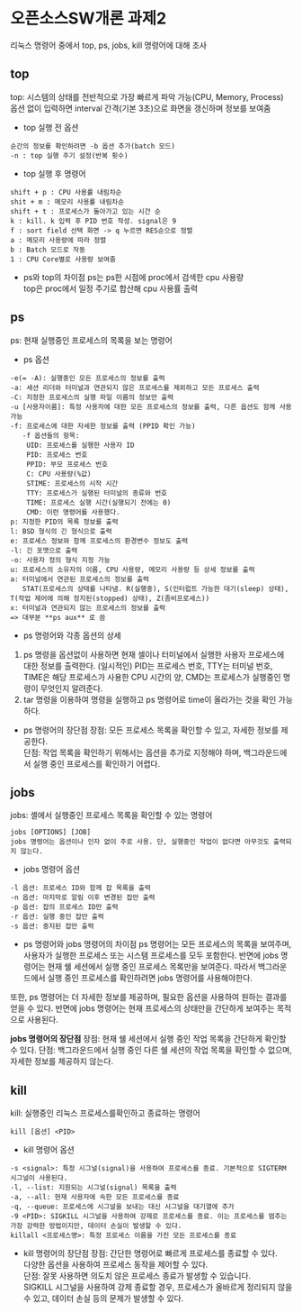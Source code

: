# 오픈소스SW개론 과제2
리눅스 명령어 중에서 top, ps, jobs, kill 명령어에 대해 조사

top
-------------
top: 시스템의 상태를 전반적으로 가장 빠르게 파악 가능(CPU, Memory, Process)   
옵션 없이 입력하면 interval 간격(기본 3초)으로 화면을 갱신하며 정보를 보여줌

* top 실행 전 옵션
```
순간의 정보를 확인하려면 -b 옵션 추가(batch 모드)   
-n : top 실행 주기 설정(반복 횟수)   
```

* top 실행 후 명령어
```
shift + p : CPU 사용률 내림차순   
shit + m : 메모리 사용률 내림차순   
shift + t : 프로세스가 돌아가고 있는 시간 순   
k : kill. k 입력 후 PID 번호 작성. signal은 9    
f : sort field 선택 화면 -> q 누르면 RES순으로 정렬    
a : 메모리 사용량에 따라 정렬   
b : Batch 모드로 작동   
1 : CPU Core별로 사용량 보여줌    
```

* ps와 top의 차이점
ps는 ps한 시점에 proc에서 검색한 cpu 사용량    
top은 proc에서 일정 주기로 합산해 cpu 사용률 출력   

ps
-------------
ps: 현재 실행중인 프로세스의 목록을 보는 명령어

* ps 옵션
```
-e(= -A): 실행중인 모든 프로세스의 정보를 출력    
-a: 세션 리더와 터미널과 연관되지 않은 프로세스를 제외하고 모든 프로세스 출력   
-C: 지정한 프로세스의 실행 파일 이름의 정보만 출력    
-u [사용자이름]: 특정 사용자에 대한 모든 프로세스의 정보를 출력, 다른 옵션도 함께 사용 가능    
-f: 프로세스에 대한 자세한 정보를 출력 (PPID 확인 가능)   
   -f 옵션들의 항목:      
    UID: 프로세스를 실행한 사용자 ID   
    PID: 프로세스 번호    
    PPID: 부모 프로세스 번호    
    C: CPU 사용량(%값)     
    STIME: 프로세스의 시작 시간      
    TTY: 프로세스가 실행된 터미널의 종류와 번호    
    TIME: 프로세스 실행 시간(실행되기 전에는 0)       
    CMD: 이런 명령어를 사용했다.       
p: 지정한 PID의 목록 정보를 출력     
l: BSD 형식의 긴 형식으로 출력      
e: 프로세스 정보와 함께 프로세스의 환경변수 정보도 출력   
-l: 긴 포맷으로 출력     
-o: 사용자 정의 형식 지정 가능      
u: 프로세스의 소유자의 이름, CPU 사용량, 메모리 사용량 등 상세 정보를 출력    
a: 터미널에서 연관된 프로세스의 정보를 출력           
   STAT(프로세스의 상태를 나타냄. R(실행중), S(인터럽트 가능한 대기(sleep) 상태), T(작업 제어에 의해 정지된(stopped) 상태), Z(좀비프로세스))            
x: 터미널과 연관되지 않는 프로세스의 정보를 출력        
=> 대부분 **ps aux** 로 씀          
```

* ps 명령어와 각종 옵션의 상세          
1. ps 명령을 옵션없이 사용하면 현재 셀이나 터미널에서 실행한 사용자 프로세스에 대한 정보를 출력한다. (일시적인) PID는 프로세스 번호, TTY는 터미널 번호, TIME은 해당 프로세스가 사용한 CPU 시간의 양, CMD는 프로세스가 실행중인 명령이 무엇인지 알려준다.
2. tar 명령을 이용하여 명령을 실행하고 ps 명령어로 time이 올라가는 것을 확인 가능하다.

* ps 명령어의 장단점
장점: 모든 프로세스 목록을 확인할 수 있고, 자세한 정보를 제공한다.             
단점: 작업 목록을 확인하기 위해서는 옵션을 추가로 지정해야 하며, 백그라운드에서 실행 중인 프로세스를 확인하기 어렵다.

jobs
-------------
jobs: 셸에서 실행중인 프로세스 목록을 확인할 수 있는 명령어         

```
jobs [OPTIONS] [JOB]             
jobs 명령어는 옵션이나 인자 없이 주로 사용. 단, 실행중인 작업이 없다면 아무것도 출력되지 않는다.    
```   

* jobs 명령어 옵션         
```
-l 옵션: 프로세스 ID와 함께 잡 목록을 출력         
-n 옵션: 마지막로 알림 이후 변경된 잡만 출력        
-p 옵션: 잡의 프로세스 ID만 출력       
-r 옵션: 실행 중인 잡만 출력         
-s 옵션: 중지된 잡만 출력          
```

* ps 명령어와 jobs 명령어의 차이점
ps 명령어는 모든 프로세스의 목록을 보여주며, 사용자가 실행한 프로세스 또는 시스템 프로세스를 모두 포함한다. 반면에 jobs 명령어는 현재 쉘 세션에서 실행 중인 프로세스 목록만을 보여준다. 따라서 백그라운드에서 실행 중인 프로세스를 확인하려면 jobs 명령어를 사용해야한다.      

또한, ps 명령어는 더 자세한 정보를 제공하며, 필요한 옵션을 사용하여 원하는 결과를 얻을 수 있다. 반면에 jobs 명령어는 현재 프로세스의 상태만을 간단하게 보여주는 목적으로 사용된다.

**jobs 명령어의 장단점**
장점: 현재 쉘 세션에서 실행 중인 작업 목록을 간단하게 확인할 수 있다.
단점: 백그라운드에서 실행 중인 다른 쉘 세션의 작업 목록을 확인할 수 없으며, 자세한 정보를 제공하지 않는다.

kill
-------------
kill: 실행중인 리눅스 프로세스를확인하고 종료하는 명령어 

```
kill [옵션] <PID>
```

* kill 명령어 옵션
```
-s <signal>: 특정 시그널(signal)을 사용하여 프로세스를 종료. 기본적으로 SIGTERM 시그널이 사용된다.      
-l, --list: 지원되는 시그널(signal) 목록을 출력      
-a, --all: 현재 사용자에 속한 모든 프로세스를 종료        
-q, --queue: 프로세스에 시그널을 보내는 대신 시그널을 대기열에 추가                 
-9 <PID>: SIGKILL 시그널을 사용하여 강제로 프로세스를 종료. 이는 프로세스를 멈추는 가장 강력한 방법이지만, 데이터 손실이 발생할 수 있다.       
killall <프로세스명>: 특정 프로세스 이름을 가진 모든 프로세스를 종료
``` 

* kill 명령어의 장단점
장점: 간단한 명령어로 빠르게 프로세스를 종료할 수 있다.    
      다양한 옵션을 사용하여 프로세스 동작을 제어할 수 있다.       
단점: 잘못 사용하면 의도치 않은 프로세스 종료가 발생할 수 있습니다.      
      SIGKILL 시그널을 사용하여 강제 종료할 경우, 프로세스가 올바르게 정리되지 않을 수 있고, 데이터 손실 등의 문제가 발생할 수 있다.     
